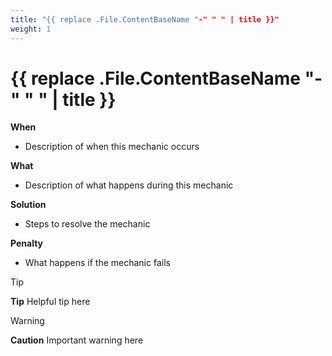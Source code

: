 ```yaml
---
title: "{{ replace .File.ContentBaseName "-" " " | title }}"
weight: 1
---
```


# {{ replace .File.ContentBaseName "-" " " | title }}

**When**
- Description of when this mechanic occurs

**What**
- Description of what happens during this mechanic

**Solution**
- Steps to resolve the mechanic

**Penalty**
- What happens if the mechanic fails

> [!TIP]
> **Tip**
> Helpful tip here

> [!WARNING]
> **Caution**
> Important warning here
